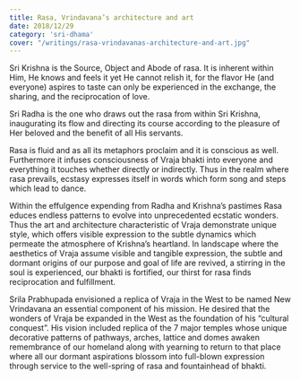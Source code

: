 ```yaml
---
title: Rasa, Vrindavana’s architecture and art
date: 2018/12/29
category: 'sri-dhama'
cover: "/writings/rasa-vrindavanas-architecture-and-art.jpg"
---
```


Sri Krishna is the Source, Object and Abode of rasa. It is inherent within Him, He knows and feels it yet He cannot relish it, for the flavor He (and everyone) aspires to taste can only be experienced in the exchange, the sharing, and the reciprocation of love.

Sri Radha is the one who draws out the rasa from within Sri Krishna, inaugurating its flow and directing its course according to the pleasure of Her beloved and the benefit of all His servants.

Rasa is fluid and as all its metaphors proclaim and it is conscious as well. Furthermore it infuses consciousness of Vraja bhakti into everyone and everything it touches whether directly or indirectly. Thus in the realm where rasa prevails, ecstasy expresses itself in words which form song and steps which lead to dance.

Within the effulgence expending from Radha and Krishna’s pastimes Rasa educes endless patterns to evolve into unprecedented ecstatic wonders. Thus the art and architecture characteristic of Vraja demonstrate unique style, which offers visible expression to the subtle dynamics which permeate the atmosphere of Krishna’s heartland. In landscape where the aesthetics of Vraja assume visible and tangible expression, the subtle and dormant origins of our purpose and goal of life are revived, a stirring in the soul is experienced, our bhakti is fortified, our thirst for rasa finds reciprocation and fulfillment.

Srila Prabhupada envisioned a replica of Vraja in the West to be named New Vrindavana an essential component of his mission. He desired that the wonders of Vraja be expanded in the West as the foundation of his “cultural conquest”. His vision included replica of the 7 major temples whose unique decorative patterns of pathways, arches, lattice and domes awaken remembrance of our homeland along with yearning to return to that place where all our dormant aspirations blossom into full-blown expression through service to the well-spring of rasa and fountainhead of bhakti.
